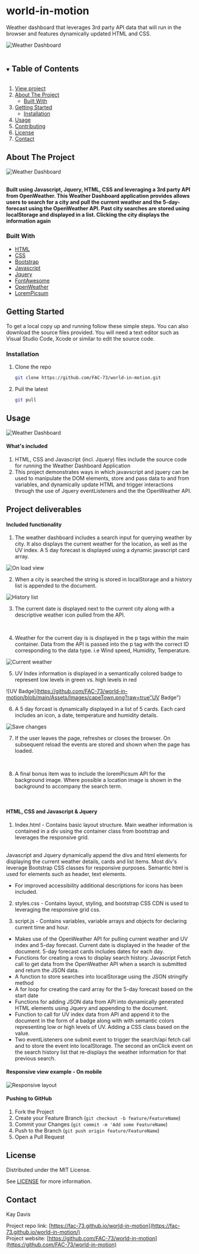 # world-in-motion
Weather dashboard that leverages 3rd party API data that will run in the browser and features dynamically updated HTML and CSS.



![Weather Dashboard](https://github.com/FAC-73/world-in-motion/blob/main/Assets/Images/WeatherDashboard-animation.png?raw=true "Weather Dashboard")

<!-- TABLE OF CONTENTS -->
<details open="open">
  <summary><h2 style="display: inline-block">Table of Contents</h2></summary>
  <ol>
     <li>
      <a href="https://fac-73.github.io/world-in-motion/">View project</a></li>
    <li>
      <a href="#about-the-project">About The Project</a>
      <ul>
        <li><a href="#built-with">Built With</a></li>
      </ul>
    </li>
    <li>
      <a href="#getting-started">Getting Started</a>
      <ul>
        <li><a href="#installation">Installation</a></li>
      </ul>
    </li>
    <li><a href="#usage">Usage</a></li>
    <li><a href="#contributing">Contributing</a></li>
    <li><a href="#license">License</a></li>
    <li><a href="#contact">Contact</a></li>
  </ol>
</details>


<!-- ABOUT THE PROJECT -->
## About The Project

![Weather Dashboard](https://github.com/FAC-73/world-in-motion/blob/main/Assets/Images/Initial-load-screen.png?raw=true "Weather Dashboard")
<br><br>

**Built using Javascript, Jquery, HTML, CSS and leveraging a 3rd party API from OpenWeather. This Weather Dashboard application provides allows users to search for a city and pull the current weather and the 5-day-forecast using the OpenWeather API. Past city searches are stored using localStorage and displayed in a list. Clicking the city displays the information again**


### Built With

* [HTML](https://www.w3schools.com/)
* [CSS](https://www.w3schools.com/)
* [Bootstrap](https://getbootstrap.com/docs/4.3/getting-started/introduction/)
* [Javascript](https://www.w3schools.com/)
* [Jquery](https://jquery.com/)
* [FontAwesome](https://fontawesome.com/)
* [OpenWeather](https://openweathermap.org/api)
* [LoremPicsum](https://picsum.photos/)



<!-- GETTING STARTED -->
## Getting Started

To get a local copy up and running follow these simple steps. You can also download the source files provided. You will need a text editor such as Visual Studio Code, Xcode or similar to edit the source code.

### Installation

1. Clone the repo
   ```sh
   git clone https://github.com/FAC-73/world-in-motion.git
   ```

2. Pull the latest
   ```sh
   git pull
   ```


<!-- USAGE EXAMPLES -->
## Usage

![Weather Dashboard](https://github.com/FAC-73/world-in-motion/blob/main/Assets/Images/WeatherDashboard-animation.png?raw=true  "Weather Dashboard")

#### What's included
1. HTML, CSS and Javascript (incl. Jquery) files include the source code for running the Weather Dashboard Application
2. This project demonstrates ways in which javavscript and jquery can be used to manipulate the DOM elements, store and pass data to and from variables, and dynamically update HTML and trigger interactions through the use of Jquery eventListeners and the the OpenWeather API. 


## Project deliverables

#### Included functionality
1. The weather dashboard includes a search input for querying weather by city. It also displays the current weather for the location, as well as the UV index. A 5 day forecast is displayed using a dynamic javascript card array. 

![On load view](https://github.com/FAC-73/world-in-motion/blob/main/Assets/Images/Initial-load-screen.png?raw=true "on load view")
<br>

2. When a city is searched the string is stored in localStorage and a history list is appended to the document. 

![History list](https://github.com/FAC-73/world-in-motion/blob/main/Assets/Images/history-list.png?raw=true "History list")
<br>

3. The current date is displayed next to the current city along with a descriptive weather icon pulled from the API. 
<br>

4. Weather for the current day is is displayed in the p tags within the main container. Data from the API is passed into the p tag with the correct ID corresponding to the data type. i.e Wind speed, Humidity, Temperature.

![Current weather](https://github.com/FAC-73/world-in-motion/blob/main/Assets/Images/casablanca.png?raw=true "Current weather")
<br>

5. UV Index information is displayed in a semantically colored badge to represent low levels in green vs. high levels in red

![UV Badge](https://github.com/FAC-73/world-in-motion/blob/main/Assets/Images/capeTown.png?raw=true"UV Badge")
<br>

6. A 5 day forcast is dynamically displayed in a list of 5 cards. Each card includes an icon, a date, temperature and humidity details. 

![Save changes](https://github.com/FAC-73/world-in-motion/blob/main/Assets/Images/history-list.png?raw=true "Save changes")
<br>

7. If the user leaves the page, refreshes or closes the browser. On subsequent reload the events are stored and shown when the page has loaded. 
<br>

8. A final bonus item was to include the loremPicsum API for the background image. Where possible a location image is shown in the background to accompany the search term. 
<br>


#### HTML, CSS and Javascript & Jquery
1. Index.html - Contains basic layout structure. Main weather information is contained in a div using the container class from bootstrap and leverages the responsive grid. 
<br>
Javascript and Jquery dynamically append the divs and html elements for displaying the current weather details, cards and list items. 
Most div's leverage Bootstrap CSS classes for responsive purposes.
Semantic html is used for elements such as header, text elements.  

- For improved accessibility additional descriptions for icons has been included. 

2. styles.css - Contains layout, styling, and bootstrap CSS CDN is used to leveraging the responsive grid css.

3. script.js - Contains variables, variable arrays and objects for declaring current time and hour. 
- Makes use of the OpenWeather API for pulling current weather and UV index and 5-day forecast. Current date is displayed in the header of the document. 5-day forecast cards includes dates for each day. 
- Functions for creating a rows to display search history. Javascript Fetch call to get data from the OpenWeather API when a search is submitted and return the JSON data. 
- A function to store searches into localStorage using the JSON stringify method
- A for loop for creating the card array for the 5-day forecast based on the start date
-  Functions for adding JSON data from API into dynamically generated HTML elements using Jquery and appending to the document. 
- Function to call for UV index data from API and append it to the document in the form of a badge along with with semantic colors representing low or high levels of UV. Adding a CSS class based on the value. 
- Two eventListeners one submit event to trigger the search/api fetch call and to store the event into localStorage. The second an onClick event on the search history list that re-displays the weather information for that previous search. 


#### Responsive view example - On mobile
![Responsive layout](https://github.com/FAC-73/world-in-motion/blob/main/Assets/Images/responsive.png?raw=true "Responsive views")



#### Pushing to GitHub

1. Fork the Project
2. Create your Feature Branch (`git checkout -b feature/FeatureName`)
3. Commit your Changes (`git commit -m 'Add some FeatureName`)
4. Push to the Branch (`git push origin feature/FeatureName`)
5. Open a Pull Request



<!-- LICENSE -->
## License

Distributed under the MIT License. 

See [LICENSE](https://github.com/FAC-73/world-in-motion/blob/main/LICENSE) for more information.



<!-- CONTACT -->
## Contact

Kay Davis

Project repo link: [https://fac-73.github.io/world-in-motion](https://fac-73.github.io/world-in-motion/)
<br>
Project website: [https://github.com/FAC-73/world-in-motion](https://github.com/FAC-73/world-in-motion)
